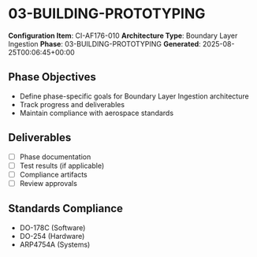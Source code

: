 # 03-BUILDING-PROTOTYPING

**Configuration Item**: CI-AF176-010
**Architecture Type**: Boundary Layer Ingestion
**Phase**: 03-BUILDING-PROTOTYPING
**Generated**: 2025-08-25T00:06:45+00:00

## Phase Objectives
- Define phase-specific goals for Boundary Layer Ingestion architecture
- Track progress and deliverables
- Maintain compliance with aerospace standards

## Deliverables
- [ ] Phase documentation
- [ ] Test results (if applicable)
- [ ] Compliance artifacts
- [ ] Review approvals

## Standards Compliance
- DO-178C (Software)
- DO-254 (Hardware)
- ARP4754A (Systems)
